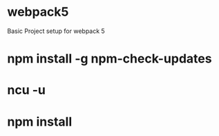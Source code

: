 # webpack5
Basic Project setup for webpack 5
# npm install -g npm-check-updates
# ncu -u
# npm install
